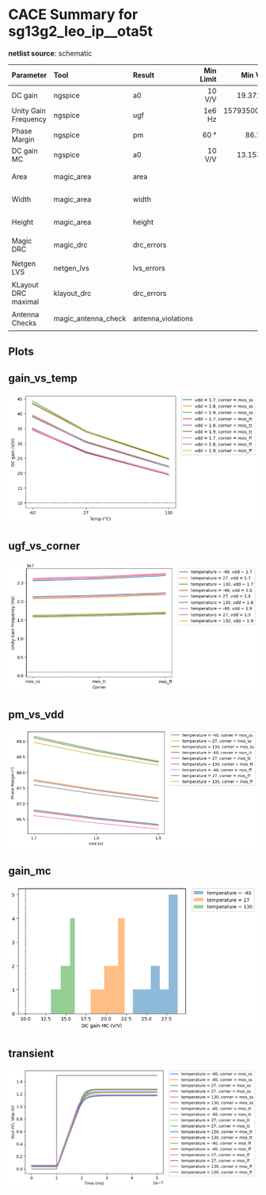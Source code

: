 
# CACE Summary for sg13g2_leo_ip__ota5t

**netlist source**: schematic

|      Parameter       |         Tool         |     Result      | Min Limit  |  Min Value   | Typ Target |  Typ Value   | Max Limit  |  Max Value   |  Status  |
| :------------------- | :------------------- | :-------------- | ---------: | -----------: | ---------: | -----------: | ---------: | -----------: | :------: |
| DC gain              | ngspice              | a0                   |          10 V/V | 19.372 V/V |          any | 30.526 V/V |          any | 44.192 V/V |   Pass ✅    |
| Unity Gain Frequency | ngspice              | ugf                  |          1e6 Hz | 15793500.000 Hz |          any | 21456100.000 Hz |          any | 27598800.000 Hz |   Pass ✅    |
| Phase Margin         | ngspice              | pm                   |            60 ° |   86.180 ° |          any |   87.416 ° |          any |   89.155 ° |   Pass ✅    |
| DC gain MC           | ngspice              | a0                   |          10 V/V | 13.153 V/V |          any | 21.038 V/V |          any | 28.895 V/V |   Pass ✅    |
| Area                 | magic_area           | area                 |               ​ |          ​ |            ​ |          ​ |      600 µm² |          ​ |   Skip 🟧    |
| Width                | magic_area           | width                |               ​ |          ​ |            ​ |          ​ |          any |          ​ |   Skip 🟧    |
| Height               | magic_area           | height               |               ​ |          ​ |            ​ |          ​ |          any |          ​ |   Skip 🟧    |
| Magic DRC            | magic_drc            | drc_errors           |               ​ |          ​ |            ​ |          ​ |            0 |          ​ |   Skip 🟧    |
| Netgen LVS           | netgen_lvs           | lvs_errors           |               ​ |          ​ |            ​ |          ​ |            0 |          ​ |   Skip 🟧    |
| KLayout DRC maximal  | klayout_drc          | drc_errors           |               ​ |          ​ |            ​ |          ​ |            0 |          ​ |   Skip 🟧    |
| Antenna Checks       | magic_antenna_check  | antenna_violations   |               ​ |          ​ |            ​ |          ​ |            0 |          ​ |   Skip 🟧    |


## Plots

## gain_vs_temp

![gain_vs_temp](./sg13g2_leo_ip__ota5t/schematic/gain_vs_temp.png)

## ugf_vs_corner

![ugf_vs_corner](./sg13g2_leo_ip__ota5t/schematic/ugf_vs_corner.png)

## pm_vs_vdd

![pm_vs_vdd](./sg13g2_leo_ip__ota5t/schematic/pm_vs_vdd.png)

## gain_mc

![gain_mc](./sg13g2_leo_ip__ota5t/schematic/gain_mc.png)

## transient

![transient](./sg13g2_leo_ip__ota5t/schematic/transient.svg)
